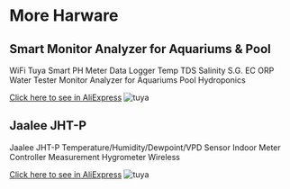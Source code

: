 # More Harware

## Smart Monitor Analyzer for Aquariums & Pool

 WiFi Tuya Smart PH Meter Data Logger Temp TDS Salinity S.G. EC ORP Water Tester Monitor Analyzer for Aquariums Pool Hydroponics

[Click here to see in AliExpress](https://www.aliexpress.com/item/1005005050612094.html?spm=a2g0o.order_list.order_list_main.157.55fb1802us7mGL)
![tuya](https://user-images.githubusercontent.com/58960644/240736913-5786bf74-5cff-4dbd-bd32-25156b4559e0.png)

## Jaalee JHT-P

Jaalee JHT-P Temperature/Humidity/Dewpoint/VPD Sensor Indoor Meter Controller Measurement Hygrometer Wireless

[Click here to see in AliExpress](https://www.aliexpress.com/item/1005002724652551.html?spm=a2g0o.order_list.order_list_main.178.55fb1802us7mGL)
![tuya](https://user-images.githubusercontent.com/58960644/240736957-d5e44d81-36a4-49fa-8b19-520af5f11f02.png)